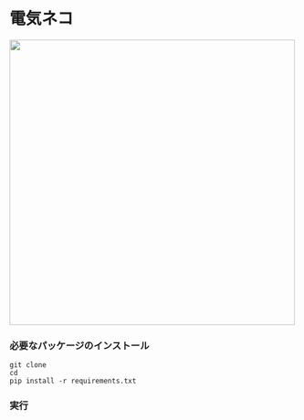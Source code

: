 # 電気ネコ

<img width='500px' src=''>

### 必要なパッケージのインストール
```
git clone
cd
pip install -r requirements.txt
```

### 実行
```
```
